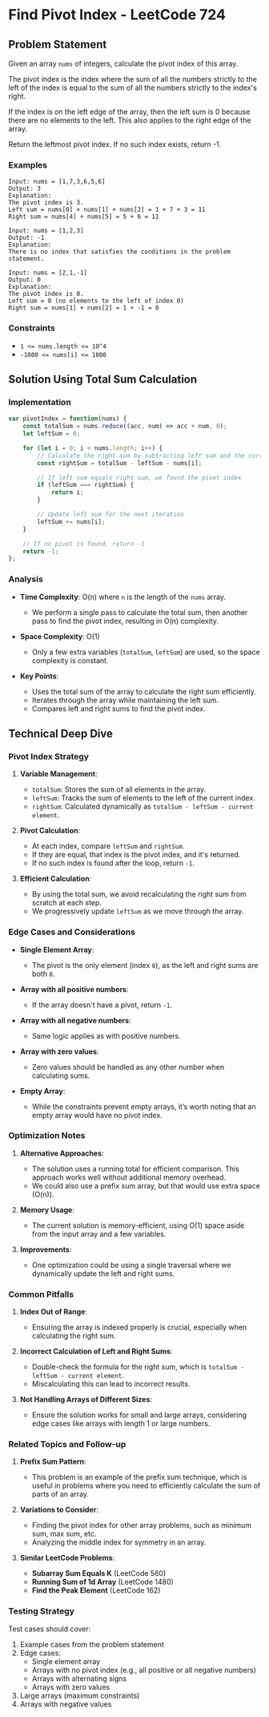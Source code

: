 # Find Pivot Index - LeetCode 724

## Problem Statement
Given an array `nums` of integers, calculate the pivot index of this array.

The pivot index is the index where the sum of all the numbers strictly to the left of the index is equal to the sum of all the numbers strictly to the index's right.

If the index is on the left edge of the array, then the left sum is 0 because there are no elements to the left. This also applies to the right edge of the array.

Return the leftmost pivot index. If no such index exists, return -1.

### Examples
```
Input: nums = [1,7,3,6,5,6]
Output: 3
Explanation:
The pivot index is 3.
Left sum = nums[0] + nums[1] + nums[2] = 1 + 7 + 3 = 11
Right sum = nums[4] + nums[5] = 5 + 6 = 11

Input: nums = [1,2,3]
Output: -1
Explanation:
There is no index that satisfies the conditions in the problem statement.

Input: nums = [2,1,-1]
Output: 0
Explanation:
The pivot index is 0.
Left sum = 0 (no elements to the left of index 0)
Right sum = nums[1] + nums[2] = 1 + -1 = 0
```

### Constraints
* `1 <= nums.length <= 10^4`
* `-1000 <= nums[i] <= 1000`

## Solution Using Total Sum Calculation
### Implementation
```javascript
var pivotIndex = function(nums) {
    const totalSum = nums.reduce((acc, num) => acc + num, 0);
    let leftSum = 0;

    for (let i = 0; i < nums.length; i++) {
        // Calculate the right sum by subtracting left sum and the current number
        const rightSum = totalSum - leftSum - nums[i];

        // If left sum equals right sum, we found the pivot index
        if (leftSum === rightSum) {
            return i;
        }

        // Update left sum for the next iteration
        leftSum += nums[i];
    }

    // If no pivot is found, return -1
    return -1;
};
```

### Analysis
- **Time Complexity**: O(n) where `n` is the length of the `nums` array.
  - We perform a single pass to calculate the total sum, then another pass to find the pivot index, resulting in O(n) complexity.
- **Space Complexity**: O(1)
  - Only a few extra variables (`totalSum`, `leftSum`) are used, so the space complexity is constant.
  
- **Key Points**:
  - Uses the total sum of the array to calculate the right sum efficiently.
  - Iterates through the array while maintaining the left sum.
  - Compares left and right sums to find the pivot index.

## Technical Deep Dive
### Pivot Index Strategy
1. **Variable Management**:
   - `totalSum`: Stores the sum of all elements in the array.
   - `leftSum`: Tracks the sum of elements to the left of the current index.
   - `rightSum`: Calculated dynamically as `totalSum - leftSum - current element`.

2. **Pivot Calculation**:
   - At each index, compare `leftSum` and `rightSum`.
   - If they are equal, that index is the pivot index, and it's returned.
   - If no such index is found after the loop, return `-1`.

3. **Efficient Calculation**:
   - By using the total sum, we avoid recalculating the right sum from scratch at each step.
   - We progressively update `leftSum` as we move through the array.

### Edge Cases and Considerations
- **Single Element Array**:
  - The pivot is the only element (index `0`), as the left and right sums are both `0`.

- **Array with all positive numbers**:
  - If the array doesn't have a pivot, return `-1`.

- **Array with all negative numbers**:
  - Same logic applies as with positive numbers.

- **Array with zero values**:
  - Zero values should be handled as any other number when calculating sums.

- **Empty Array**:
  - While the constraints prevent empty arrays, it’s worth noting that an empty array would have no pivot index.

### Optimization Notes
1. **Alternative Approaches**:
   - The solution uses a running total for efficient comparison. This approach works well without additional memory overhead.
   - We could also use a prefix sum array, but that would use extra space (O(n)).

2. **Memory Usage**:
   - The current solution is memory-efficient, using O(1) space aside from the input array and a few variables.

3. **Improvements**:
   - One optimization could be using a single traversal where we dynamically update the left and right sums.

### Common Pitfalls
1. **Index Out of Range**:
   - Ensuring the array is indexed properly is crucial, especially when calculating the right sum.

2. **Incorrect Calculation of Left and Right Sums**:
   - Double-check the formula for the right sum, which is `totalSum - leftSum - current element`.
   - Miscalculating this can lead to incorrect results.

3. **Not Handling Arrays of Different Sizes**:
   - Ensure the solution works for small and large arrays, considering edge cases like arrays with length 1 or large numbers.

### Related Topics and Follow-up
1. **Prefix Sum Pattern**:
   - This problem is an example of the prefix sum technique, which is useful in problems where you need to efficiently calculate the sum of parts of an array.

2. **Variations to Consider**:
   - Finding the pivot index for other array problems, such as minimum sum, max sum, etc.
   - Analyzing the middle index for symmetry in an array.

3. **Similar LeetCode Problems**:
   - **Subarray Sum Equals K** (LeetCode 560)
   - **Running Sum of 1d Array** (LeetCode 1480)
   - **Find the Peak Element** (LeetCode 162)

### Testing Strategy
Test cases should cover:
1. Example cases from the problem statement
2. Edge cases:
   - Single element array
   - Arrays with no pivot index (e.g., all positive or all negative numbers)
   - Arrays with alternating signs
   - Arrays with zero values
3. Large arrays (maximum constraints)
4. Arrays with negative values